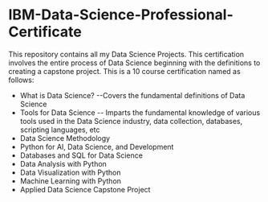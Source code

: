 # IBM-Data-Science-Professional-Certificate
This repository contains all my Data Science Projects.
This certification involves the entire process of Data Science beginning with the definitions to creating a capstone project.
This is a 10 course certification named as follows:
* What is Data Science? --Covers the fundamental definitions of Data Science 
* Tools for Data Science -- Imparts the fundamental knowledge of various tools used in the Data Science industry, data collection, databases, scripting languages, etc
* Data Science Methodology
* Python for AI, Data Science, and Development
* Databases and SQL for Data Science
* Data Analysis with Python
* Data Visualization with Python
* Machine Learning with Python
* Applied Data Science Capstone Project
